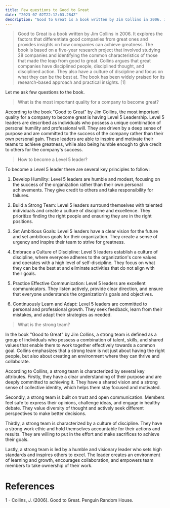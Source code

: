 ```yaml
---
title: Few questions to Good to Great
date: "2023-07-02T22:12:03.284Z"
description: "Good to Great is a book written by Jim Collins in 2006. It explores the factors that differentiate good companies from great ones and provides insights on how companies can achieve greatness. The book is based on a five-year research project that involved studying 28 companies and identifying the common characteristics of those that made the leap from good to great. Collins argues that great companies have disciplined people, disciplined thought, and disciplined action. They also have a culture of discipline and focus on what they can be the best at. The book has been widely praised for its research-based approach and practical insights."
---
```


>Good to Great is a book written by Jim Collins in 2006. It explores the factors that differentiate good companies from great ones and provides insights on how companies can achieve greatness. The book is based on a five-year research project that involved studying 28 companies and identifying the common characteristics of those that made the leap from good to great. Collins argues that great companies have disciplined people, disciplined thought, and disciplined action. They also have a culture of discipline and focus on what they can be the best at. The book has been widely praised for its research-based approach and practical insights. [1]

Let me ask few questions to the book.

>What is the most important quality for a company to become great?

According to the book "Good to Great" by Jim Collins, the most important quality for a company to become great is having Level 5 Leadership. Level 5 leaders are described as individuals who possess a unique combination of personal humility and professional will. They are driven by a deep sense of purpose and are committed to the success of the company rather than their own personal gain. These leaders are able to inspire and motivate their teams to achieve greatness, while also being humble enough to give credit to others for the company's success.

>How to become a Level 5 leader?

To become a Level 5 leader there are several key principles to follow:

1. Develop Humility: Level 5 leaders are humble and modest, focusing on the success of the organization rather than their own personal achievements. They give credit to others and take responsibility for failures.

2. Build a Strong Team: Level 5 leaders surround themselves with talented individuals and create a culture of discipline and excellence. They prioritize finding the right people and ensuring they are in the right positions.

3. Set Ambitious Goals: Level 5 leaders have a clear vision for the future and set ambitious goals for their organization. They create a sense of urgency and inspire their team to strive for greatness.

4. Embrace a Culture of Discipline: Level 5 leaders establish a culture of discipline, where everyone adheres to the organization's core values and operates with a high level of self-discipline. They focus on what they can be the best at and eliminate activities that do not align with their goals.

5. Practice Effective Communication: Level 5 leaders are excellent communicators. They listen actively, provide clear direction, and ensure that everyone understands the organization's goals and objectives.

6. Continuously Learn and Adapt: Level 5 leaders are committed to personal and professional growth. They seek feedback, learn from their mistakes, and adapt their strategies as needed.

>What is the strong team?

In the book "Good to Great" by Jim Collins, a strong team is defined as a group of individuals who possess a combination of talent, skills, and shared values that enable them to work together effectively towards a common goal. Collins emphasizes that a strong team is not just about having the right people, but also about creating an environment where they can thrive and collaborate.

According to Collins, a strong team is characterized by several key attributes. Firstly, they have a clear understanding of their purpose and are deeply committed to achieving it. They have a shared vision and a strong sense of collective identity, which helps them stay focused and motivated.

Secondly, a strong team is built on trust and open communication. Members feel safe to express their opinions, challenge ideas, and engage in healthy debate. They value diversity of thought and actively seek different perspectives to make better decisions.

Thirdly, a strong team is characterized by a culture of discipline. They have a strong work ethic and hold themselves accountable for their actions and results. They are willing to put in the effort and make sacrifices to achieve their goals.

Lastly, a strong team is led by a humble and visionary leader who sets high standards and inspires others to excel. The leader creates an environment of learning and growth, encourages collaboration, and empowers team members to take ownership of their work.

# References

1 - Collins, J. (2006). Good to Great. Penguin Random House.

